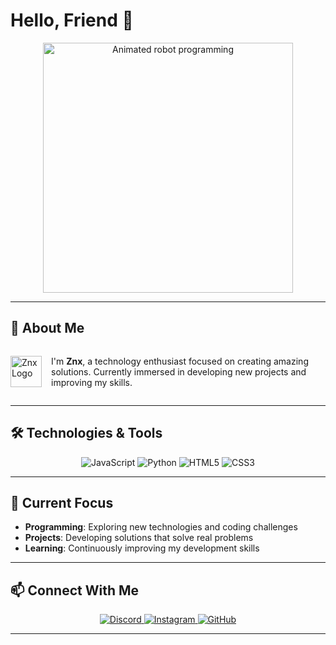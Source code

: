
 # **Hello, Friend** 👋                                               

<div align="center">
  <img src="https://media.discordapp.net/attachments/1275329778764746753/1406055561455468755/standard.gif?ex=68a112c9&is=689fc149&hm=a71e7400fce84ede7d66b8f7f7907c6af4fb7a75fa88a06c7f8c49f13c022510&=" alt="Animated robot programming" width="400">
</div>

---

## 🚀 About Me

<div style="display: flex; align-items: center; justify-content: center;">
  <img src="https://media.discordapp.net/attachments/1275329778764746753/1406065863877984326/standard1.gif" alt="Znx Logo" width="50" style="margin-right: 15px;">
  <p>I'm <strong>Znx</strong>, a technology enthusiast focused on creating amazing solutions. Currently immersed in developing new projects and improving my skills.</p>
</div>

---

## 🛠️ Technologies & Tools

<div align="center">
  <img src="https://img.shields.io/badge/JavaScript-F7DF1E?style=for-the-badge&logo=javascript&logoColor=black" alt="JavaScript">
  <img src="https://img.shields.io/badge/Python-3776AB?style=for-the-badge&logo=python&logoColor=white" alt="Python">
  <img src="https://img.shields.io/badge/HTML5-E34F26?style=for-the-badge&logo=html5&logoColor=white" alt="HTML5">
  <img src="https://img.shields.io/badge/CSS3-1572B6?style=for-the-badge&logo=css3&logoColor=white" alt="CSS3">
</div>

---

## 🔭 Current Focus

- **Programming**: Exploring new technologies and coding challenges
- **Projects**: Developing solutions that solve real problems
- **Learning**: Continuously improving my development skills

---

## 📫 Connect With Me

<div align="center">
  <a href="https//discord.gg/WEN5x3sa" target="_blank">
    <img src="https://img.shields.io/badge/Discord-7289DA?style=for-the-badge&logo=discord&logoColor=white" alt="Discord">
  </a>
  <a href="https://www.instagram.com/seu-perfil/" target="_blank">
    <img src="https://img.shields.io/badge/Instagram-E4405F?style=for-the-badge&logo=instagram&logoColor=white" alt="Instagram">
  </a>
  <a href="https://github.com/Znx" target="_blank">
    <img src="https://img.shields.io/badge/GitHub-100000?style=for-the-badge&logo=github&logoColor=white" alt="GitHub">
  </a>
</div>

---


<!--
**znx003427/znx003427** is a ✨ _special_ ✨ repository because its `README.md` (this file) appears on your GitHub profile.


-->
